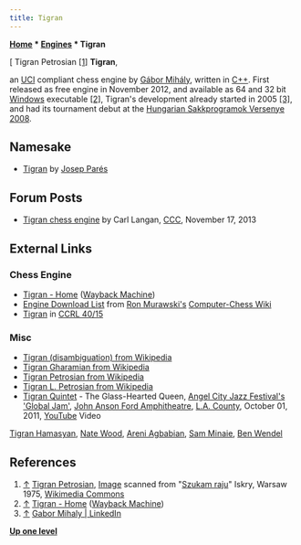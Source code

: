```yaml
---
title: Tigran
---
```

**[Home](Home "Home") \* [Engines](Engines "Engines") \* Tigran**



[ Tigran Petrosian <a id="cite-note-1" href="#cite-ref-1">[1]</a>
**Tigran**,  

an [UCI](UCI "UCI") compliant chess engine by [Gábor Mihály](G%C3%A1bor_Mih%C3%A1ly "Gábor Mihály"), written in [C++](Cpp "Cpp"). 
First released as free engine in November 2012, and available as 64 and 32 bit [Windows](Windows "Windows") executable 
<a id="cite-note-2" href="#cite-ref-2">[2]</a>, Tigran's development already started in 2005 
<a id="cite-note-3" href="#cite-ref-3">[3]</a>, 
and had its tournament debut at the [Hungarian Sakkprogramok Versenye 2008](MASPV_2008 "MASPV 2008"). 



## Namesake


* [Tigran](Tigran_ES "Tigran ES") by [Josep Parés](Natalia_Par%C3%A9s "Natalia Parés")


## Forum Posts


* [Tigran chess engine](http://www.talkchess.com/forum/viewtopic.php?t=50110) by Carl Langan, [CCC](CCC "CCC"), November 17, 2013


## External Links


### Chess Engine


* [Tigran - Home](https://web.archive.org/web/20140128101142/http://tigran.swhu.tk/) ([Wayback Machine](https://en.wikipedia.org/wiki/Wayback_Machine))
* [Engine Download List](http://www.computer-chess.org/doku.php?id=computer_chess:wiki:download:engine_download_list) from [Ron Murawski's](Ron_Murawski "Ron Murawski") [Computer-Chess Wiki](http://computer-chess.org/doku.php?id=home)
* [Tigran](http://ccrl.chessdom.com/ccrl/4040/cgi/compare_engines.cgi?family=Tigran&print=Rating+list&print=Results+table&print=LOS+table&print=Ponder+hit+table&print=Eval+difference+table&print=Comopp+gamenum+table&print=Overlap+table&print=Score+with+common+opponents) in [CCRL 40/15](CCRL "CCRL")


### Misc


* [Tigran (disambiguation) from Wikipedia](https://en.wikipedia.org/wiki/Tigran_%28disambiguation%29)
* [Tigran Gharamian from Wikipedia](https://en.wikipedia.org/wiki/Tigran_Gharamian)
* [Tigran Petrosian from Wikipedia](https://en.wikipedia.org/wiki/Tigran_Petrosian)
* [Tigran L. Petrosian from Wikipedia](https://en.wikipedia.org/wiki/Tigran_L._Petrosian)
* [Tigran Quintet](https://angelcityjazz.com/explorations/tigran-quintet-at-angel-city-jazz-fest-2011/) - The Glass-Hearted Queen, [Angel City Jazz Festival's 'Global Jam'](https://angelcityjazz.com/angel-city-jazz-fest/), [John Anson Ford Amphitheatre](https://en.wikipedia.org/wiki/John_Anson_Ford_Amphitheatre), [L.A. County](https://en.wikipedia.org/wiki/Los_Angeles_County,_California), October 01, 2011, [YouTube](https://en.wikipedia.org/wiki/YouTube) Video


 [Tigran Hamasyan](Category:Tigran_Hamasyan "Category:Tigran Hamasyan"), [Nate Wood](https://en.wikipedia.org/wiki/Nate_Wood), [Areni Agbabian](https://www.deezer.com/us/artist/8511228/radio?autoplay=true), [Sam Minaie](https://www.facebook.com/sam.minaie), [Ben Wendel](https://en.wikipedia.org/wiki/Ben_Wendel)
 
## References


1. <a id="cite-ref-1" href="#cite-note-1">↑</a>  [Tigran Petrosian](https://en.wikipedia.org/wiki/Tigran_Petrosian), [Image](https://en.wikipedia.org/wiki/File:Tigran_Petrosian_World_Chess_Champion.jpg) scanned from "[Szukam raju](https://www.goodreads.com/book/show/28241896-szukam-raju)" Iskry, Warsaw 1975, [Wikimedia Commons](https://en.wikipedia.org/wiki/Wikimedia_Commons)
2. <a id="cite-ref-2" href="#cite-note-2">↑</a> [Tigran - Home](https://web.archive.org/web/20140128101142/http://tigran.swhu.tk/) ([Wayback Machine](https://en.wikipedia.org/wiki/Wayback_Machine))
3. <a id="cite-ref-3" href="#cite-note-3">↑</a> [Gabor Mihaly | LinkedIn](http://www.linkedin.com/pub/gabor-mihaly/50/221/203)

**[Up one level](Engines "Engines")**







 
